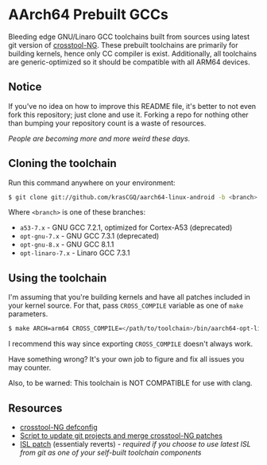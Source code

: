 # AArch64 Prebuilt GCCs

Bleeding edge GNU/Linaro GCC toolchains built from sources using latest git version of [crosstool-NG](https://github.com/crosstool-ng/crosstool-ng). These prebuilt toolchains are primarily for building kernels, hence only CC compiler is exist. Additionally, all toolchains are generic-optimized so it should be compatible with all ARM64 devices.

## Notice

If you've no idea on how to improve this README file, it's better to not even fork this repository; just clone and use it. Forking a repo for nothing other than bumping your repository count is a waste of resources.

_People are becoming more and more weird these days._

## Cloning the toolchain

Run this command anywhere on your environment:

```bash
$ git clone git://github.com/krasCGQ/aarch64-linux-android -b <branch> --depth=1
```

Where `<branch>` is one of these branches:
* `a53-7.x` - GNU GCC 7.2.1, optimized for Cortex-A53 (deprecated)
* `opt-gnu-7.x` - GNU GCC 7.3.1 (deprecated)
* `opt-gnu-8.x` - GNU GCC 8.1.1
* `opt-linaro-7.x` - Linaro GCC 7.3.1

## Using the toolchain

I'm assuming that you're building kernels and have all patches included in your kernel source. For that, pass `CROSS_COMPILE` variable as one of `make` parameters.

```bash
$ make ARCH=arm64 CROSS_COMPILE=</path/to/toolchain>/bin/aarch64-opt-linux-android- ...
```

I recommend this way since exporting `CROSS_COMPILE` doesn't always work.

Have something wrong? It's your own job to figure and fix all issues you may counter.

Also, to be warned: This toolchain is NOT COMPATIBLE for use with clang.

## Resources

* [crosstool-NG defconfig](https://github.com/krasCGQ/ct-ng_configs/blob/master/config.aarch64-android)
* [Script to update git projects and merge crosstool-NG patches](https://github.com/krasCGQ/scripts/blob/master/update_crosstool)
* [ISL patch](https://github.com/krasCGQ/patches/blob/master/isl/0001-isl--Revert-all-troublesome-changes.patch) (essentialy reverts) - _required if you choose to use latest ISL from git as one of your self-built toolchain components_
